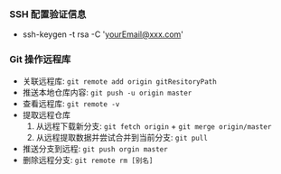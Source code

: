 ### SSH 配置验证信息
- ssh-keygen -t rsa -C 'yourEmail@xxx.com'

### Git 操作远程库
- 关联远程库: `git remote add origin gitResitoryPath`
- 推送本地仓库内容: `git push -u origin master`
- 查看远程库: `git remote -v`
- 提取远程仓库
  1. 从远程下载新分支: `git fetch origin` + `git merge origin/master`
  2. 从远程提取数据并尝试合并到当前分支: `git pull`
- 推送分支到远程: `git push orgin master`
- 删除远程分支: `git remote rm [别名]`


